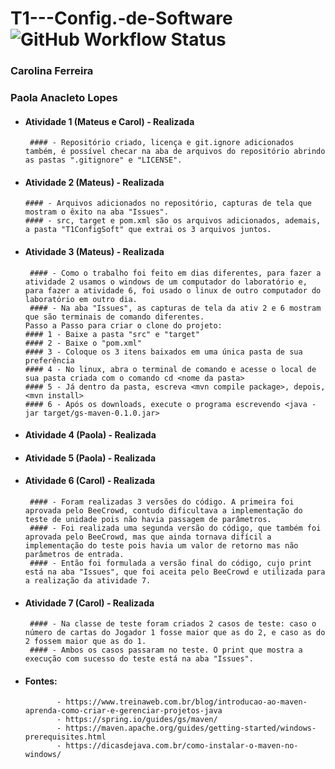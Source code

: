 # T1---Config.-de-Software ![GitHub Workflow Status](https://img.shields.io/github/workflow/status/matcacabuena/T1---Config.-de-Software/maven)
### Carolina Ferreira
### Paola Anacleto Lopes

- #### Atividade 1 (Mateus e Carol) - Realizada
       #### - Repositório criado, licença e git.ignore adicionados também, é possível checar na aba de arquivos do repositório abrindo as pastas ".gitignore" e "LICENSE".
- #### Atividade 2 (Mateus) - Realizada
      #### - Arquivos adicionados no repositório, capturas de tela que mostram o êxito na aba "Issues".
      #### - src, target e pom.xml são os arquivos adicionados, ademais, a pasta "T1ConfigSoft" que extrai os 3 arquivos juntos.
- #### Atividade 3 (Mateus) - Realizada
       #### - Como o trabalho foi feito em dias diferentes, para fazer a atividade 2 usamos o windows de um computador do laboratório e, para fazer a atividade 6, foi usado o linux de outro computador do laboratório em outro dia.
       #### - Na aba "Issues", as capturas de tela da ativ 2 e 6 mostram que são terminais de comando diferentes.
      Passo a Passo para criar o clone do projeto:
      #### 1 - Baixe a pasta "src" e "target"
      #### 2 - Baixe o "pom.xml"
      #### 3 - Coloque os 3 itens baixados em uma única pasta de sua preferência
      #### 4 - No linux, abra o terminal de comando e acesse o local de sua pasta criada com o comando cd <nome da pasta>
      #### 5 - Já dentro da pasta, escreva <mvn compile package>, depois, <mvn install>
      #### 6 - Após os downloads, execute o programa escrevendo <java -jar target/gs-maven-0.1.0.jar>
- #### Atividade 4 (Paola) - Realizada
- #### Atividade 5 (Paola) - Realizada
- #### Atividade 6 (Carol) - Realizada
       #### - Foram realizadas 3 versões do código. A primeira foi aprovada pelo BeeCrowd, contudo dificultava a implementação do teste de unidade pois não havia passagem de parâmetros. 
       #### - Foi realizada uma segunda versão do código, que também foi aprovada pelo BeeCrowd, mas que ainda tornava difícil a implementação do teste pois havia um valor de retorno mas não parâmetros de entrada. 
       #### - Então foi formulada a versão final do código, cujo print está na aba "Issues", que foi aceita pelo BeeCrowd e utilizada para a realização da atividade 7.
- #### Atividade 7 (Carol) - Realizada
       #### - Na classe de teste foram criados 2 casos de teste: caso o número de cartas do Jogador 1 fosse maior que as do 2, e caso as do 2 fossem maior que as do 1.
       #### - Ambos os casos passaram no teste. O print que mostra a execução com sucesso do teste está na aba "Issues". 

- #### Fontes: 
             - https://www.treinaweb.com.br/blog/introducao-ao-maven-aprenda-como-criar-e-gerenciar-projetos-java
             - https://spring.io/guides/gs/maven/
             - https://maven.apache.org/guides/getting-started/windows-prerequisites.html
             - https://dicasdejava.com.br/como-instalar-o-maven-no-windows/
              
